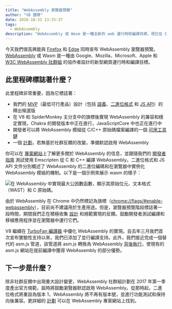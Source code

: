 ```yaml
---
title: "WebAssembly 瀏覽器預覽"
author: "V8 團隊"
date: 2016-10-31 13:33:37
tags:
  - WebAssembly
description: "WebAssembly 或 Wasm 是一種全新的 web 運行時和編譯目標，現已在 Chrome Canary 中啟用旗標！"
---
```

今天我們很高興能與 [Firefox](https://hacks.mozilla.org/2016/10/webassembly-browser-preview) 和 [Edge](https://blogs.windows.com/msedgedev/2016/10/31/webassembly-browser-preview/) 同時宣布 WebAssembly 瀏覽器預覽。[WebAssembly](http://webassembly.org/) 或 Wasm 是一種由 Google、Mozilla、Microsoft、Apple 和 [W3C WebAssembly 社群組](https://www.w3.org/community/webassembly/) 的協作者設計的新型網頁運行時和編譯目標。

<!--truncate-->
## 此里程碑標誌著什麼？

此里程碑非常重要，因為它標誌著：

- 我們的 [MVP](http://webassembly.org/docs/mvp/)（最低可行產品）設計（包括 [語義](http://webassembly.org/docs/semantics/)、[二進位格式](http://webassembly.org/docs/binary-encoding/) 和 [JS API](http://webassembly.org/docs/js/)）的釋出候選版
- 在 V8 和 SpiderMonkey 主分支中的旗標後實現 WebAssembly 的兼容和穩定實現，Chakra 的開發版本中正在進行，JavaScriptCore 中也正在進行中
- 開發者可以將 WebAssembly 模組從 C/C++ 原始碼檔案編譯的一個 [可用工具鏈](http://webassembly.org/getting-started/developers-guide/)
- 一個 [計劃](http://webassembly.org/roadmap/)，若無基於社群反饋的改變，準備默認啟用 WebAssembly

你可以在 [專案網站](http://webassembly.org/)上了解更多關於 WebAssembly 的信息，並跟隨我們的 [開發者指南](http://webassembly.org/getting-started/developers-guide/) 測試使用 Emscripten 從 C 和 C++ 編譯 WebAssembly。二進位格式和 JS API 文件分別概述了 WebAssembly 的二進位編碼和在瀏覽器中實例化 WebAssembly 模組的機制。以下是一個示例來展示 wasm 的樣子：

![在 WebAssembly 中實現最大公因數函數，顯示其原始位元、文本格式（WAST）和 C 原始碼。](/_img/webassembly-browser-preview/gcd.svg)

由於 WebAssembly 在 Chrome 中仍然標記為旗標（[chrome://flags/#enable-webassembly](chrome://flags/#enable-webassembly)），目前尚不建議用於生產用途。但是，瀏覽器預覽階段標誌著一段時間，期間我們正在積極收集 [設計](http://webassembly.org/community/feedback/) 和規範實現的反饋。鼓勵開發者測試編譯和移植應用程序並在瀏覽器中運行它們。

V8 繼續在 [TurboFan 編譯器](/blog/turbofan-jit) 中優化 WebAssembly 的實現。自去年三月我們首次宣布實驗性支持以來，我們已添加了並行編譯支持。此外，我們接近完成一個替代的 asm.js 管道，該管道將 asm.js 轉換為 WebAssembly [背後執行](https://www.chromestatus.com/feature/5053365658583040)，使現有的 asm.js 網站在提前編譯中獲得 WebAssembly 的部分優勢。

## 下一步是什麼？

除非社群反饋中出現重大設計變更，WebAssembly 社群組計劃在 2017 年第一季度產出官方規範，屆時將鼓勵瀏覽器默認啟用 WebAssembly。從那時起，二進位格式將重設為版本 1，WebAssembly 將不再有版本號，並進行功能測試和保持向後兼容。更詳細的 [計劃](http://webassembly.org/roadmap/) 可以在 WebAssembly 專案網站上找到。

